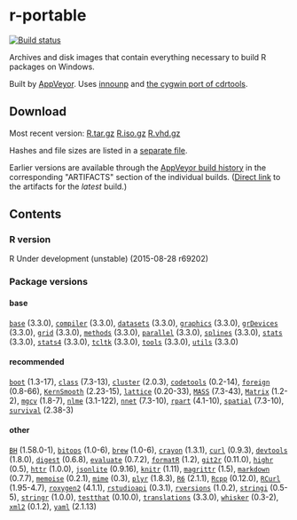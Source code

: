 

r-portable 
==========
[![Build status](https://ci.appveyor.com/api/projects/status/w016xch3qm00msde/branch/master)](https://ci.appveyor.com/project/krlmlr/r-portable/branch/master)

Archives and disk images that contain everything necessary to build R packages on Windows.

Built by [AppVeyor](http://www.appveyor.com/). Uses [innounp](http://innounp.sourceforge.net/) and [the cygwin port of cdrtools](http://www.student.tugraz.at/thomas.plank/index_en.html).

## Download

Most recent version: [R.tar.gz](https://rportable.blob.core.windows.net/r-portable/master/R.tar.gz) [R.iso.gz](https://rportable.blob.core.windows.net/r-portable/master/R.iso.gz) [R.vhd.gz](https://rportable.blob.core.windows.net/r-portable/master/R.vhd.gz)

Hashes and file sizes are listed in a [separate file](hash.md).

Earlier versions are available through the [AppVeyor build history](https://ci.appveyor.com/project/krlmlr/r-portable/history) in the corresponding "ARTIFACTS" section of the individual builds.  ([Direct link](https://ci.appveyor.com/project/krlmlr/r-portable/build/artifacts) to the artifacts for the *latest* build.)

## Contents

### R version

R Under development (unstable) (2015-08-28 r69202)

### Package versions

####  base 
[`base`](http://cran.r-project.org/package=base) (3.3.0),
[`compiler`](http://cran.r-project.org/package=compiler) (3.3.0),
[`datasets`](http://cran.r-project.org/package=datasets) (3.3.0),
[`graphics`](http://cran.r-project.org/package=graphics) (3.3.0),
[`grDevices`](http://cran.r-project.org/package=grDevices) (3.3.0),
[`grid`](http://cran.r-project.org/package=grid) (3.3.0),
[`methods`](http://cran.r-project.org/package=methods) (3.3.0),
[`parallel`](http://cran.r-project.org/package=parallel) (3.3.0),
[`splines`](http://cran.r-project.org/package=splines) (3.3.0),
[`stats`](http://cran.r-project.org/package=stats) (3.3.0),
[`stats4`](http://cran.r-project.org/package=stats4) (3.3.0),
[`tcltk`](http://cran.r-project.org/package=tcltk) (3.3.0),
[`tools`](http://cran.r-project.org/package=tools) (3.3.0),
[`utils`](http://cran.r-project.org/package=utils) (3.3.0) 
####  recommended 
[`boot`](http://cran.r-project.org/package=boot) (1.3-17),
[`class`](http://cran.r-project.org/package=class) (7.3-13),
[`cluster`](http://cran.r-project.org/package=cluster) (2.0.3),
[`codetools`](http://cran.r-project.org/package=codetools) (0.2-14),
[`foreign`](http://cran.r-project.org/package=foreign) (0.8-66),
[`KernSmooth`](http://cran.r-project.org/package=KernSmooth) (2.23-15),
[`lattice`](http://cran.r-project.org/package=lattice) (0.20-33),
[`MASS`](http://cran.r-project.org/package=MASS) (7.3-43),
[`Matrix`](http://cran.r-project.org/package=Matrix) (1.2-2),
[`mgcv`](http://cran.r-project.org/package=mgcv) (1.8-7),
[`nlme`](http://cran.r-project.org/package=nlme) (3.1-122),
[`nnet`](http://cran.r-project.org/package=nnet) (7.3-10),
[`rpart`](http://cran.r-project.org/package=rpart) (4.1-10),
[`spatial`](http://cran.r-project.org/package=spatial) (7.3-10),
[`survival`](http://cran.r-project.org/package=survival) (2.38-3) 
####  other 
[`BH`](http://cran.r-project.org/package=BH) (1.58.0-1),
[`bitops`](http://cran.r-project.org/package=bitops) (1.0-6),
[`brew`](http://cran.r-project.org/package=brew) (1.0-6),
[`crayon`](http://cran.r-project.org/package=crayon) (1.3.1),
[`curl`](http://cran.r-project.org/package=curl) (0.9.3),
[`devtools`](http://cran.r-project.org/package=devtools) (1.8.0),
[`digest`](http://cran.r-project.org/package=digest) (0.6.8),
[`evaluate`](http://cran.r-project.org/package=evaluate) (0.7.2),
[`formatR`](http://cran.r-project.org/package=formatR) (1.2),
[`git2r`](http://cran.r-project.org/package=git2r) (0.11.0),
[`highr`](http://cran.r-project.org/package=highr) (0.5),
[`httr`](http://cran.r-project.org/package=httr) (1.0.0),
[`jsonlite`](http://cran.r-project.org/package=jsonlite) (0.9.16),
[`knitr`](http://cran.r-project.org/package=knitr) (1.11),
[`magrittr`](http://cran.r-project.org/package=magrittr) (1.5),
[`markdown`](http://cran.r-project.org/package=markdown) (0.7.7),
[`memoise`](http://cran.r-project.org/package=memoise) (0.2.1),
[`mime`](http://cran.r-project.org/package=mime) (0.3),
[`plyr`](http://cran.r-project.org/package=plyr) (1.8.3),
[`R6`](http://cran.r-project.org/package=R6) (2.1.1),
[`Rcpp`](http://cran.r-project.org/package=Rcpp) (0.12.0),
[`RCurl`](http://cran.r-project.org/package=RCurl) (1.95-4.7),
[`roxygen2`](http://cran.r-project.org/package=roxygen2) (4.1.1),
[`rstudioapi`](http://cran.r-project.org/package=rstudioapi) (0.3.1),
[`rversions`](http://cran.r-project.org/package=rversions) (1.0.2),
[`stringi`](http://cran.r-project.org/package=stringi) (0.5-5),
[`stringr`](http://cran.r-project.org/package=stringr) (1.0.0),
[`testthat`](http://cran.r-project.org/package=testthat) (0.10.0),
[`translations`](http://cran.r-project.org/package=translations) (3.3.0),
[`whisker`](http://cran.r-project.org/package=whisker) (0.3-2),
[`xml2`](http://cran.r-project.org/package=xml2) (0.1.2),
[`yaml`](http://cran.r-project.org/package=yaml) (2.1.13) 
